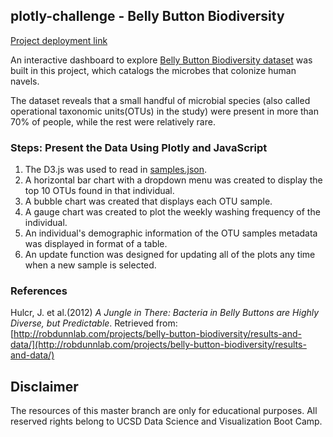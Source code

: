 ## plotly-challenge  - Belly Button Biodiversity
[Project deployment link](https://changrita1114.github.io/plotly-challenge/)

An interactive dashboard to explore [Belly Button Biodiversity dataset](http://robdunnlab.com/projects/belly-button-biodiversity/) was built in this project, which catalogs the microbes that colonize human navels.

The dataset reveals that a small handful of microbial species (also called operational taxonomic units(OTUs) in the study) were present in more than 70% of people, while the rest were relatively rare.

### Steps: Present the Data Using Plotly and JavaScript
1. The D3.js was used to read in [samples.json](data/samples.json).
2. A horizontal bar chart with a dropdown menu was created to display the top 10 OTUs found in that individual.
3. A bubble chart was created that displays each OTU sample.
4. A gauge chart was created to plot the weekly washing frequency of the individual.
5. An individual's demographic information of the OTU samples metadata was displayed in format of a table.
6. An update function was designed for updating all of the plots any time when a new sample is selected.

### References
Hulcr, J. et al.(2012) _A Jungle in There: Bacteria in Belly Buttons are Highly Diverse, but Predictable_. Retrieved from: [http://robdunnlab.com/projects/belly-button-biodiversity/results-and-data/](http://robdunnlab.com/projects/belly-button-biodiversity/results-and-data/)

## Disclaimer
The resources of this master branch are only for educational purposes. All reserved rights belong to UCSD Data Science and Visualization Boot Camp.
